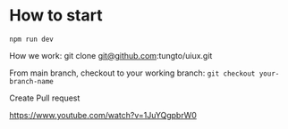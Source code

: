 # How to start
```npm run dev```

How we work: 
git clone git@github.com:tungto/uiux.git

From main branch, checkout to your working branch: 
```git checkout your-branch-name```

Create Pull request

https://www.youtube.com/watch?v=1JuYQgpbrW0

